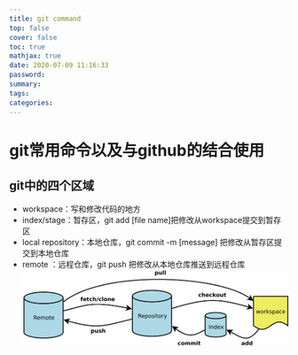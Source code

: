 ```yaml
---
title: git command
top: false
cover: false
toc: true
mathjax: true
date: 2020-07-09 11:16:33
password:
summary:
tags:
categories:
---
```


# git常用命令以及与github的结合使用

## git中的四个区域

* workspace：写和修改代码的地方
* index/stage：暂存区，git add [file name]把修改从workspace提交到暂存区
* local repository：本地仓库，git commit -m [message] 把修改从暂存区提交到本地仓库
* remote ：远程仓库，git push 把修改从本地仓库推送到远程仓库
![git区域关系](images/bg2015120901.png "git")